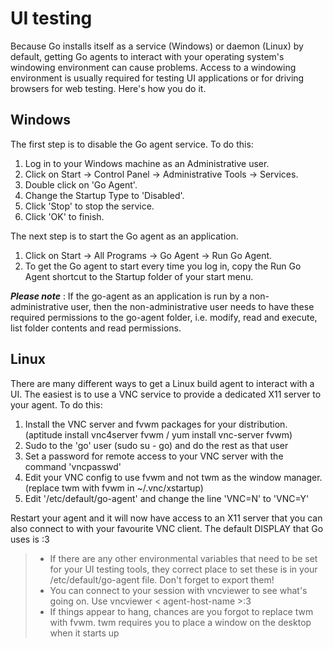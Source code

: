 # UI testing

Because Go installs itself as a service (Windows) or daemon (Linux) by default, getting Go agents to interact with your operating system's windowing environment can cause problems. Access to a windowing environment is usually required for testing UI applications or for driving browsers for web testing. Here's how you do it.

## Windows

The first step is to disable the Go agent service. To do this:

1.  Log in to your Windows machine as an Administrative user.
2.  Click on Start → Control Panel → Administrative Tools → Services.
3.  Double click on 'Go Agent'.
4.  Change the Startup Type to 'Disabled'.
5.  Click 'Stop' to stop the service.
6.  Click 'OK' to finish.

The next step is to start the Go agent as an application.

1.  Click on Start → All Programs → Go Agent → Run Go Agent.
2.  To get the Go agent to start every time you log in, copy the Run Go Agent shortcut to the Startup folder of your start menu.


_**Please note**_ : If the go-agent as an application is run by a non-administrative user, then the non-administrative user needs to have these required permissions to the go-agent folder, i.e. modify, read and execute, list folder contents and read permissions.

## Linux

There are many different ways to get a Linux build agent to interact with a UI. The easiest is to use a VNC service to provide a dedicated X11 server to your agent. To do this:

1.  Install the VNC server and fvwm packages for your distribution. (aptitude install vnc4server fvwm / yum install vnc-server fvwm)
2.  Sudo to the 'go' user (sudo su - go) and do the rest as that user
3.  Set a password for remote access to your VNC server with the command 'vncpasswd'
4.  Edit your VNC config to use fvwm and not twm as the window manager. (replace twm with fvwm in \~/.vnc/xstartup)
5.  Edit '/etc/default/go-agent' and change the line 'VNC=N' to 'VNC=Y'

Restart your agent and it will now have access to an X11 server that you can also connect to with your favourite VNC client. The default DISPLAY that Go uses is :3

>- If there are any other environmental variables that need to be set for your UI testing tools, they correct place to set these is in your /etc/default/go-agent file. Don't forget to export them!
>- You can connect to your session with vncviewer to see what's going on. Use vncviewer < agent-host-name >:3
>- If things appear to hang, chances are you forgot to replace twm with fvwm. twm requires you to place a window on the desktop when it starts up
